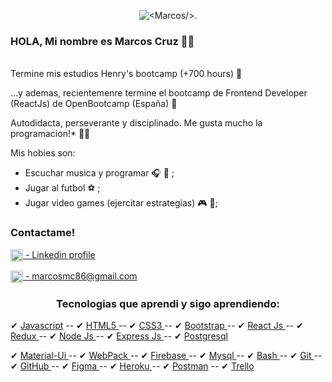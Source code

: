 <p align='center'>
<img align='center' src='https://i.ibb.co/V3c5gzG/Banner-Marcos-X-developer.jpg' alt='<Marcos/>.' />
</p> 

<h3> HOLA, Mi nombre es Marcos Cruz 👋😏</h3>
<br/>
Termine mis estudios Henry's bootcamp (+700 hours) 🙌

...y ademas, recientemenre termine el bootcamp de Frontend Developer (ReactJs) de OpenBootcamp (España) 🙌

Autodidacta, perseverante y disciplinado. Me gusta mucho la programacion!* 👨‍🎓 

Mis hobies son:
 - Escuchar musica y programar 🎧 🎼  ;
 - Jugar al futbol ⚽️ ;
 - Jugar video games (ejercitar estrategias) 🎮 👾;


<h3 align="left">Contactame!</h3>
<p align="left">
<a href="https://www.linkedin.com/in/marcos-cruz-front-end/" target="_blank"><img align="center" src="https://img2.freepng.fr/20180529/str/kisspng-linkedin-computer-icons-logo-professional-network-social-networks-5b0d65b29ec943.2054111815276046586504.jpg" alt="marcos-cruz" height="20" width="auto" /> - Linkedin profile</a>
</p>
<p align="left">
<a href="mailto:marcosmc86@gmail.com" target="_blank"><img align="center" src="https://clipground.com/images/logo-gmail-png-1.png" alt="marcosmc86@gmail.com" height="20" width="auto" /> - marcosmc86@gmail.com</a>
<!-- </p>
<p align="left">
<a href="https://www.linkedin.com/in/marcos-cruz-front-end/" target="_blank"><img align="center" src="" alt="https://img2.freepng.fr/20180529/str/kisspng-linkedin-computer-icons-logo-professional-network-social-networks-5b0d65b29ec943.2054111815276046586504.jpg" height="20" width="auto" />Linkedin</a>
</p> -->

<h3 align="center">Tecnologias que aprendi y sigo aprendiendo:</h3>
<p align='center'>
 
✔ <a href="https://developer.mozilla.org/en-US/docs/Web/JavaScript" target="_blank"> Javascript</a>  --  ✔ <a href="https://www.w3.org/html/" target="_blank">HTML5 </a>  --  ✔ <a href="https://www.w3schools.com/css/" target="_blank">CSS3 </a>  --  ✔ <a href="https://getbootstrap.com" target="_blank">Bootstrap </a>  --  ✔ <a href="https://reactjs.org/" target="_blank">React Js </a>  --  ✔ <a href="https://redux.js.org" target="_blank">Redux </a>  --  ✔ <a href="https://nodejs.org" target="_blank">Node Js </a> --  ✔ <a href="https://expressjs.com" target="_blank">Express Js </a>  --  ✔ <a href="https://www.postgresql.org" target="_blank">Postgresql </a>
 
✔ <a href="https://material-ui.com/" target="_blank">Material-Ui </a>    --  ✔ <a href="https://webpack.js.org" target="_blank">WebPack </a>  --  ✔ <a href="https://firebase.google.com/" target="_blank">Firebase </a>   --  ✔ <a href="https://www.mysql.com/" target="_blank">Mysql </a>  --  ✔ <a href="https://www.gnu.org/software/bash/" target="_blank">Bash </a>  --  ✔ <a href="https://git-scm.com/" target="_blank">Git </a>  --  ✔ <a href="https://git-scm.com/" target="_blank">GitHub </a>  --  ✔ <a href="https://www.figma.com/" target="_blank">Figma </a>  --  ✔ <a href="https://heroku.com" target="_blank">Heroku </a>  --  ✔ <a href="https://postman.com" target="_blank">Postman</a> --  ✔ <a href="https://trello.com" target="_blank">Trello</a> 
</p>



<!--
**Marco5X/marco5X** is a ✨ _special_ ✨ repository because its `README.md` (this file) appears on your GitHub profile.

Here are some ideas to get you started:

- 🔭 I’m currently working on ...
- 🌱 I’m currently learning ...
- 👯 I’m looking to collaborate on ...
- 🤔 I’m looking for help with ...
- 💬 Ask me about ...
- 📫 How to reach me: ...
- 😄 Pronouns: ...
- ⚡ Fun fact: ...
-->
